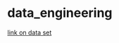 # data_engineering
[link on data set]([url](https://drive.google.com/drive/folders/1RRt9sN3xSrAoGq-4kGoO-AcTCTrZWqdq?usp=sharing))

